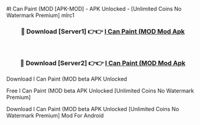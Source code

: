 #I Can Paint (MOD [APK-MOD] - APK Unlocked - [Unlimited Coins No Watermark Premium] mlrc1



<div align="center">

<h3>🔴 Download [Server1] 👉👉 <a href="https://momento.my/?title=I_Can_Paint_(MOD">I Can Paint (MOD Mod Apk</a></h3><br>

<h3>🔴 Download [Server2] 👉👉 <a href="https://momento.my/?title=I_Can_Paint_(MOD">I Can Paint (MOD Mod Apk</a></h3>
</div>



Download I Can Paint (MOD beta APK Unlocked

Free I Can Paint (MOD beta APK Unlocked [Unlimited Coins No Watermark Premium]

Download I Can Paint (MOD beta APK Unlocked [Unlimited Coins No Watermark Premium] Mod For Android
